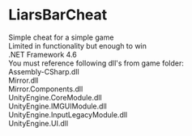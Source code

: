 # LiarsBarCheat
 Simple cheat for a simple game  
Limited in functionality but enough to win  
.NET Framework 4.6  
You must reference following dll's from game folder:  
Assembly-CSharp.dll  
Mirror.dll  
Mirror.Components.dll  
UnityEngine.CoreModule.dll  
UnityEngine.IMGUIModule.dll  
UnityEngine.InputLegacyModule.dll  
UnityEngine.UI.dll  

